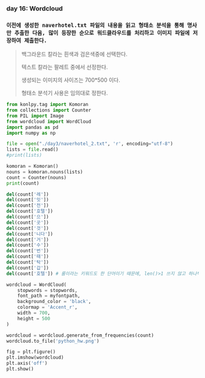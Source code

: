 ### day 16: Wordcloud

### `이전에 생성한 naverhotel.txt 파일의 내용을 읽고 형태소 분석을 통해 명사만 추출한 다음, 많이 등장한 순으로 워드클라우드를 처리하고 이미지 파일에 저장하여 제출한다.`

> 백그라운드 칼라는 흰색과 검은색중에 선택한다.
>
> 텍스트 칼라는 팔레트 중에서 선정한다.
>
> 생성되는 이미지의 사이즈는 700*500 이다.
>
> 형태소 분석기 사용은 임의대로 정한다.

``` python
from konlpy.tag import Komoran
from collections import Counter
from PIL import Image   
from wordcloud import WordCloud 
import pandas as pd
import numpy as np 

file = open("./day3/naverhotel_2.txt", 'r', encoding="utf-8") 
lists = file.read()
#print(lists)

komoran = Komoran()
nouns = komoran.nouns(lists)
count = Counter(nouns)
print(count)
```

``` python
del(count['레'])
del(count['잇'])
del(count['전'])
del(count['호텔'])
del(count['으'])
del(count['곳'])
del(count['것'])
del(count['니다'])
del(count['거'])
del(count['수'])
del(count['번'])
del(count['때'])
del(count['탁'])
del(count['갑'])
del(count['호텔']) # 룸이라는 키워드도 한 단어이기 때문에, len()>1 쓰지 않고 하나씩 지워줌
```

``` python
wordcloud = WordCloud(
    stopwords = stopwords,  
    font_path = myfontpath,
    background_color = 'black',
    colormap = 'Accent_r',
    width = 700,
    height = 500
)
```

```python
wordcloud = wordcloud.generate_from_frequencies(count)   
wordcloud.to_file('python_hw.png')

fig = plt.figure()
plt.imshow(wordcloud)
plt.axis('off')
plt.show()
```

